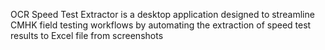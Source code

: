 OCR Speed Test Extractor is a desktop application designed to streamline CMHK field testing workflows
by automating the extraction of speed test results to Excel file from screenshots
